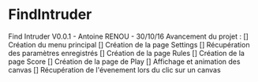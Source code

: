 # FindIntruder
Find Intruder V0.0.1 - Antoine RENOU - 30/10/16
         Avancement du projet : 
         [] Création du menu principal
         [] Création de la page Settings
         [] Récupération des paramètres enregistrés
         [] Création de la page Rules
         [] Création de la page Score
         [] Création de la page de Play
         [] Affichage et animation des canvas
         [] Récupération de l'évenement lors du clic sur un canvas
